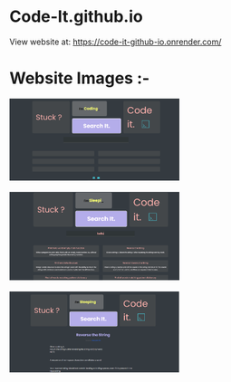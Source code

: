 # Code-It.github.io
View website at: https://code-it-github-io.onrender.com/ 

# Website Images :-
<p align="left">
  <img src="img2.png" width="300"><br><br>
  <img src="img3.png" width="300"><br><br>
  <img  src="img1.png" width="300"><br>
</p>
